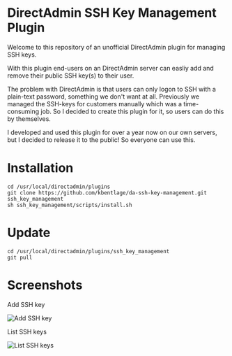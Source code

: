 # DirectAdmin SSH Key Management Plugin
Welcome to this repository of an unofficial DirectAdmin plugin for managing SSH keys. 

With this plugin end-users on an DirectAdmin server can easliy add and remove their public SSH key(s) to their user. 

The problem with DirectAdmin is that users can only logon to SSH with a plain-text password, something we don't want at all. Previously we managed the SSH-keys for customers manually which was a time-consuming job. So I decided to create this plugin for it, so users can do this by themselves.

I developed and used this plugin for over a year now on our own servers, but I decided to release it to the public! So everyone can use this.

# Installation
```
cd /usr/local/directadmin/plugins
git clone https://github.com/kbentlage/da-ssh-key-management.git ssh_key_management
sh ssh_key_management/scripts/install.sh
```

# Update
```
cd /usr/local/directadmin/plugins/ssh_key_management
git pull
```

# Screenshots
Add SSH key

![Add SSH key](https://raw.githubusercontent.com/kbentlage/da-ssh-key-management/master/screenshots/add.png)

List SSH keys

![List SSH keys](https://raw.githubusercontent.com/kbentlage/da-ssh-key-management/master/screenshots/list.png)
